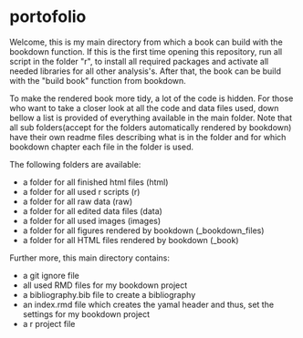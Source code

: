 # portofolio
Welcome,  this is my main directory from which a book can build with the bookdown function. If this is the first time opening this repository, run all script in the folder "r", to install all required packages and activate all needed libraries for all other analysis's. After that, the book can be build with the "build book" function from bookdown. 

To make the rendered book more tidy, a lot of the code is hidden. For those who want to take a closer look at all the code and data files used, down bellow a list is provided of everything available in the main folder. Note that all sub folders(accept for the folders automatically rendered by bookdown) have their own readme files describing what is in the folder and for which bookdown chapter each file in the folder is used. 

The following folders are available:   
- a folder for all finished html files (html) 
- a folder for all used r scripts (r)
- a folder for all raw data (raw)
- a folder for all edited data files (data)
- a folder for all used images (images)
- a folder for all figures rendered by bookdown (_bookdown_files)
- a folder for all HTML files rendered by bookdown (_book)

Further more, this main directory contains: 
- a git ignore file
- all used RMD files for my bookdown project 
- a bibliography.bib file to create a bibliography 
- an index.rmd file which creates the yamal header and thus, set the settings for my bookdown project 
- a r project file
